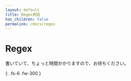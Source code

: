 ```yaml
---
layout: default
title: Regex用語
has_children: false
permalink: /docs/regex
---
```


# Regex

書いていて、ちょっと時間かかりますので、お待ちください。

{: .fs-6 .fw-300 }
